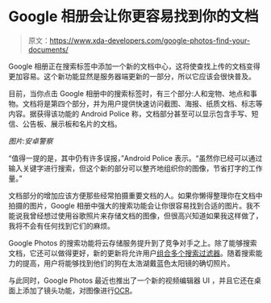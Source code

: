 # Google 相册会让你更容易找到你的文档

> 原文：<https://www.xda-developers.com/google-photos-find-your-documents/>

Google 相册正在搜索标签中添加一个新的文档中心，这将使查找上传的文档变得更加容易。这个新功能显然是服务器端更新的一部分，所以它应该会很快普及。

目前，当你点击 Google 相册中的搜索标签时，有三个部分:人和宠物、地点和事物。文档将是第四个部分，并为用户提供快速访问截图、海报、纸质文档、标志等内容。据获得该功能的 Android Police 称，文档部分甚至可以显示包含手写、短信、公告板、展示板和名片的文档。

*图片:安卓警察*

“值得一提的是，其中仍有许多误报，”Android Police 表示。“虽然你已经可以通过输入关键字进行搜索，但这个新的部分可以整齐地组织你的图像，节省打字的工作量。”

文档部分的增加应该方便那些经常拍摄重要文档的人。如果你懒得整理你在文档中拍摄的图片，Google 相册中强大的搜索功能会让你很容易找到合适的图片。我不能说我曾经想过使用谷歌照片来存储文档的图像，但很高兴知道如果我这样做了，我将不会有任何找到它们的麻烦。

Google Photos 的搜索功能将云存储服务提升到了竞争对手之上。除了能够搜索文档，它还可以做得更好，新的更新将允许用户[组合多个搜索过滤器](https://www.xda-developers.com/google-photos-search-filters-find-photos/)。随着搜索能力的提高，用户将能够找到他们的狗在太浩湖戴蓝色太阳镜的确切照片。

与此同时，Google Photos 最近也推出了一个新的视频编辑器 UI ，并且它还在桌面上添加了镜头功能，对图像进行[OCR](https://www.xda-developers.com/google-lens-google-photos-desktop-ocr-images/)。